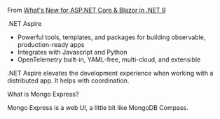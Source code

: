 From [What's New for ASP.NET Core & Blazor in .NET 9](https://www.youtube.com/watch?v=2xXc1hNwp0o)

.NET Aspire
* Powerful tools, templates, and packages for building observable, production-ready apps
* Integrates with Javascript and Python
* OpenTelemetry built-in, YAML-free, multi-cloud, and extensible

.NET Aspire elevates the development experience when working with a distributed app. It helps with coordination.




What is Mongo Express?

Mongo Express is a web UI, a little bit like MongoDB Compass.